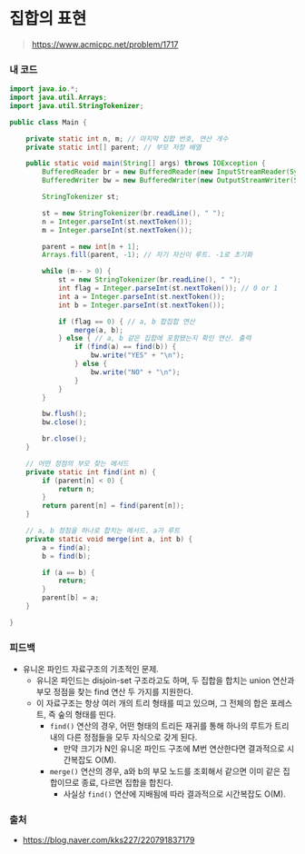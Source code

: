 # 집합의 표현

> https://www.acmicpc.net/problem/1717

### 내 코드

```java
import java.io.*;
import java.util.Arrays;
import java.util.StringTokenizer;

public class Main {

    private static int n, m; // 마지막 집합 번호, 연산 개수
    private static int[] parent; // 부모 저장 배열

    public static void main(String[] args) throws IOException {
        BufferedReader br = new BufferedReader(new InputStreamReader(System.in));
        BufferedWriter bw = new BufferedWriter(new OutputStreamWriter(System.out));

        StringTokenizer st;

        st = new StringTokenizer(br.readLine(), " ");
        n = Integer.parseInt(st.nextToken());
        m = Integer.parseInt(st.nextToken());

        parent = new int[n + 1];
        Arrays.fill(parent, -1); // 자기 자신이 루트. -1로 초기화

        while (m-- > 0) {
            st = new StringTokenizer(br.readLine(), " ");
            int flag = Integer.parseInt(st.nextToken()); // 0 or 1
            int a = Integer.parseInt(st.nextToken());
            int b = Integer.parseInt(st.nextToken());

            if (flag == 0) { // a, b 합집합 연산
                merge(a, b);
            } else { // a, b 같은 집합에 포함됐는지 확인 연산. 출력
                if (find(a) == find(b)) {
                    bw.write("YES" + "\n");
                } else {
                    bw.write("NO" + "\n");
                }
            }
        }

        bw.flush();
        bw.close();

        br.close();
    }

    // 어떤 정점의 부모 찾는 메서드
    private static int find(int n) {
        if (parent[n] < 0) {
            return n;
        }
        return parent[n] = find(parent[n]);
    }

    // a, b 정점을 하나로 합치는 메서드. a가 루트
    private static void merge(int a, int b) {
        a = find(a);
        b = find(b);

        if (a == b) {
            return;
        }
        parent[b] = a;
    }

}
```

### 피드백

- 유니온 파인드 자료구조의 기초적인 문제.
    - 유니온 파인드는 disjoin-set 구조라고도 하며, 두 집합을 합치는 union 연산과 부모 정점을 찾는 find 연산 두 가지를 지원한다.
    - 이 자료구조는 항상 여러 개의 트리 형태를 띠고 있으며, 그 전체의 합은 포레스트, 즉 숲의 형태를 띤다.
        - `find()` 연산의 경우, 어떤 형태의 트리든 재귀를 통해 하나의 루트가 트리 내의 다른 정점들을 모두 자식으로 갖게 된다.
            - 만약 크기가 N인 유니온 파인드 구조에 M번 연산한다면 결과적으로 시간복잡도 O(M).
        - `merge()` 연산의 경우, a와 b의 부모 노드를 조회해서 같으면 이미 같은 집합이므로 종료, 다르면 집합을 합친다.
            - 사실상 `find()` 연산에 지배됨에 따라 결과적으로 시간복잡도 O(M).

### 출처

- https://blog.naver.com/kks227/220791837179